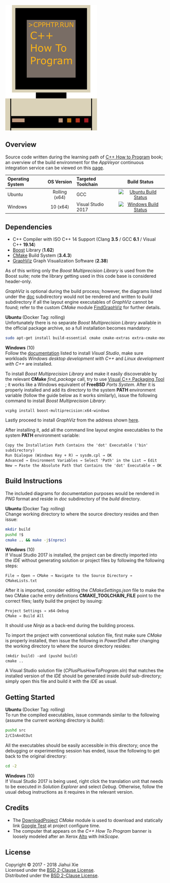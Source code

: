 ![Banner](img/banner.png)

## Overview
Source code written during the learning path of [C++ How to Program][HTP]
book; an overview of the build environment for the *AppVeyor* continuous
integration service can be viewed on this [page][APPVEYOR].

| Operating System | OS Version       | Targeted Toolchain | Build Status |
|:---------------- |:----------------:|:------------------ |:------------:|
| Ubuntu           | Rolling (x64)    | GCC                | [![Ubuntu Build Status](https://circleci.com/gh/jhxie/CPlusPlusHowToProgram.svg?style=shield)](https://circleci.com/gh/jhxie/CPlusPlusHowToProgram) |
| Windows          | 10 (x64)         | Visual Studio 2017 | [![Windows Build Status](https://ci.appveyor.com/api/projects/status/of4r81q7duuxjj0s?svg=true)](https://ci.appveyor.com/project/jhxie/cplusplushowtoprogram) |

## Dependencies
* C++ Compiler with ISO C++ 14 Support (Clang **3.5** / GCC **6.1** / Visual C++ **19.14**)
* [Boost][BST] Library (**1.62**)
* [CMake][CMK] Build System (**3.4.3**)
* [GraphViz][GVZ] Graph Visualization Software (**2.38**)

As of this writing only the *Boost Multiprecision Library* is used from the Boost
suite; note the library getting used in this code base is considered
header-only.

*GraphViz* is optional during the build process; however, the diagrams listed
under the [doc](doc/) subdirectory would not be rendered and written to
*build* subdirectory if all the layout engine executables of *GraphViz* cannot be
found; refer to the custom *CMake* module
[FindGraphViz](cmake/modules/FindGraphViz.cmake) for further details.

**Ubuntu** (Docker Tag: rolling)  
Unfortunately there is no separate *Boost Multiprecision Library* available in
the official package archive, so a full installation becomes mandatory:
```bash
sudo apt-get install build-essential cmake cmake-extras extra-cmake-modules graphviz libboost-all-dev
```

**Windows** (10)  
Follow the [documentation][VS2017] listed to install *Visual Studio*, make sure
workloads *Windows desktop development with C++* and
*Linux development with C++* are installed.

To install *Boost Multiprecision Library* and make it easily discoverable by the
relevant **CMake** *find_package* call, try to use [Visual C++ Packaging Tool][VCPKG]
; it works like a Windows equivalent of **FreeBSD** *Ports System*.
After it is properly installed and add its directory to the system **PATH**
environment variable (follow the guide below as it works similarly), issue the
following command to install *Boost Multiprecision Library*:
```
vcpkg install boost-multiprecision:x64-windows
```
Lastly proceed to install *GraphViz* from the address shown
[here](https://graphviz.gitlab.io/_pages/Download/Download_windows.html).

After installing it, add all the command line layout engine executables to the
system **PATH** environment variable:
```
Copy the Installation Path Contains the 'dot' Executable ('bin' subdirectory)
Run Dialogue (Windows Key + R) → sysdm.cpl → OK
Advanced → Environment Variables → Select 'Path' in the List → Edit
New → Paste the Absolute Path that Contains the 'dot' Executable → OK
```
## Build Instructions
The included diagrams for documentation purposes would be rendered in *PNG*
format and reside in *doc* subdirectory of the *build* directory.

**Ubuntu** (Docker Tag: rolling)  
Change working directory to where the source directory resides and then issue:
```bash
mkdir build
pushd !$
cmake .. && make -j$(nproc)
```

**Windows** (10)  
If Visual Studio 2017 is installed, the project can be directly imported into
the *IDE* without generating solution or project files by following the
following steps:
```
File → Open → CMake → Navigate to the Source Directory → CMakeLists.txt
```
After it is imported, consider editing the *CMakeSettings.json* file to make the
two CMake cache entry definitions **CMAKE_TOOLCHAIN_FILE** point to the correct
files; lastly build the project by issuing:
```
Project Settings → x64-Debug
CMake → Build All
```
It should use *Ninja* as a back-end during the building process.

To import the project with conventional solution file, first make sure
*CMake* is properly installed, then issue the following in *PowerShell* after
changing the working directory to where the source directory resides:
```
(mkdir build) -and (pushd build)
cmake ..
```
A Visual Studio solution file (*CPlusPlusHowToProgram.sln*) that matches the
installed version of the *IDE* should be generated inside *build* sub-directory;
simply open this file and build it with the *IDE* as usual.

## Getting Started
**Ubuntu** (Docker Tag: rolling)  
To run the compiled executables, issue commands similar to the following
(assume the current working directory is *build*):
```bash
pushd src
2/CInAndCOut
```
All the executables should be easily accessible in this directory; once the
debugging or experimenting session has ended, issue the following to get back
to the original directory:
```bash
cd -2
```

**Windows** (10)  
If Visual Studio 2017 is being used, right click the translation unit that
needs to be executed in *Solution Explorer* and select *Debug*. Otherwise, follow
the usual debug instructions as it requires in the relevant version.

## Credits
* The [DownloadProject][DOWNPRO] *CMake* module is used to download and
statically link [Google Test][GTEST] at project configure time.
* The computer that appears on the *C++ How To Program* banner is loosely modeled
after an Xerox [Alto][ALTO] with *InkScape*.

## License
Copyright © 2017 - 2018 Jiahui Xie  
Licensed under the [BSD 2-Clause License][BSD2].  
Distributed under the [BSD 2-Clause License][BSD2].  

[ALTO]: https://en.wikipedia.org/wiki/Xerox_Alto
[APPVEYOR]: https://www.appveyor.com/docs/build-environment/
[BSD2]: https://opensource.org/licenses/BSD-2-Clause
[BST]: https://www.boost.org/
[CMK]: https://cmake.org/
[CMAKEGENERATORS]: https://cmake.org/cmake/help/git-master/manual/cmake-generators.7.html
[DOWNPRO]: https://github.com/Crascit/DownloadProject
[HTP]: https://www.deitel.com/books/cpphtp10
[GTEST]: https://github.com/google/googletest
[GVZ]: https://graphviz.org/
[VCPKG]: https://github.com/Microsoft/vcpkg
[VS2017]: https://docs.microsoft.com/en-us/visualstudio/install/install-visual-studio
